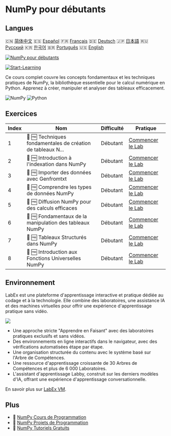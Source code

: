 # NumPy pour débutants

## Langues

🇨🇳 [简体中文](README_zh.md) 🇪🇸 [Español](README_es.md) 🇫🇷 [Français](README_fr.md) 🇩🇪 [Deutsch](README_de.md) 🇯🇵 [日本語](README_ja.md) 🇷🇺 [Русский](README_ru.md) 🇰🇷 [한국어](README_ko.md) 🇧🇷 [Português](README_pt.md) 🇺🇸 [English](README.md) 

[![NumPy pour débutants](https://cover-creator.labex.io/numpy-for-beginners.png?lang=fr)](https://labex.io/fr/courses/numpy-for-beginners)

[![Start-Learning](https://img.shields.io/badge/Start-Learning-whitesmoke?style=for-the-badge)](https://labex.io/fr/courses/numpy-for-beginners)

Ce cours complet couvre les concepts fondamentaux et les techniques pratiques de NumPy, la bibliothèque essentielle pour le calcul numérique en Python. Apprenez à créer, manipuler et analyser des tableaux efficacement.

![NumPy](https://img.shields.io/badge/NumPy-whitesmoke?style=for-the-badge&logo=numpy)
![Python](https://img.shields.io/badge/Python-whitesmoke?style=for-the-badge&logo=python)


## Exercices

|   Index | Nom                                                         | Difficulté   | Pratique                                                                                                             |
|---------|-------------------------------------------------------------|--------------|----------------------------------------------------------------------------------------------------------------------|
|       1 | 📖 🆓 Techniques fondamentales de création de tableaux N... | Débutant     | <a target='_blank' href='https://labex.io/fr/tutorials/numpy-numpy-array-creation-596338'>Commencer le Lab</a>       |
|       2 | 📖 🆓 Introduction à l'indexation dans NumPy                | Débutant     | <a target='_blank' href='https://labex.io/fr/tutorials/numpy-numpy-indexing-on-ndarrays-596339'>Commencer le Lab</a> |
|       3 | 📖 🆓 Importer des données avec Genfromtxt                  | Débutant     | <a target='_blank' href='https://labex.io/fr/tutorials/numpy-numpy-io-genfromtxt-596340'>Commencer le Lab</a>        |
|       4 | 📖 🆓 Comprendre les types de données NumPy                 | Débutant     | <a target='_blank' href='https://labex.io/fr/tutorials/numpy-numpy-data-types-596341'>Commencer le Lab</a>           |
|       5 | 📖 🆓 Diffusion NumPy pour des calculs efficaces            | Débutant     | <a target='_blank' href='https://labex.io/fr/tutorials/numpy-numpy-broadcasting-596342'>Commencer le Lab</a>         |
|       6 | 📖 🆓 Fondamentaux de la manipulation des tableaux NumPy    | Débutant     | <a target='_blank' href='https://labex.io/fr/tutorials/numpy-numpy-copies-and-views-596343'>Commencer le Lab</a>     |
|       7 | 📖 🆓 Tableaux Structurés dans NumPy                        | Débutant     | <a target='_blank' href='https://labex.io/fr/tutorials/numpy-numpy-structured-arrays-596344'>Commencer le Lab</a>    |
|       8 | 📖 🆓 Introduction aux Fonctions Universelles NumPy         | Débutant     | <a target='_blank' href='https://labex.io/fr/tutorials/numpy-numpy-universal-functions-596345'>Commencer le Lab</a>  |

## Environnement

LabEx est une plateforme d'apprentissage interactive et pratique dédiée au codage et à la technologie. Elle combine des laboratoires, une assistance IA et des machines virtuelles pour offrir une expérience d'apprentissage pratique sans vidéo.

![](https://tutorial-screenshot.getvm.io/images/vm-1725247253.png)

- Une approche stricte "Apprendre en Faisant" avec des laboratoires pratiques exclusifs et sans vidéos.
- Des environnements en ligne interactifs dans le navigateur, avec des vérifications automatisées étape par étape.
- Une organisation structurée du contenu avec le système basé sur l'Arbre de Compétences.
- Une ressource d'apprentissage croissante de 30 Arbres de Compétences et plus de 6 000 Laboratoires.
- L'assistant d'apprentissage Labby, construit sur les derniers modèles d'IA, offrant une expérience d'apprentissage conversationnelle.

En savoir plus sur [LabEx VM](https://support.labex.io/using-labex/virtual-machine).

## Plus

- 🔗 [NumPy Cours de Programmation](https://github.com/labex-labs/awesome-programming-courses)
- 🔗 [NumPy Projets de Programmation](https://github.com/labex-labs/awesome-programming-projects)
- 🔗 [NumPy Tutoriels Gratuits](https://github.com/labex-labs/numpy-free-tutorials)

